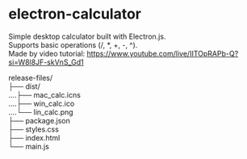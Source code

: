 # electron-calculator
Simple desktop calculator built with Electron.js. <br />
Supports basic operations (/, *, +, -, ^). <br />
Made by video tutorial: https://www.youtube.com/live/IITOpRAPb-Q?si=W8l8JF-skVnS_Gd1 

release-files/  
├── dist/  
....├── mac_calc.icns  
....├── win_calc.ico  
....└── lin_calc.png  
├── package.json  
├── styles.css  
├── index.html  
└── main.js        
